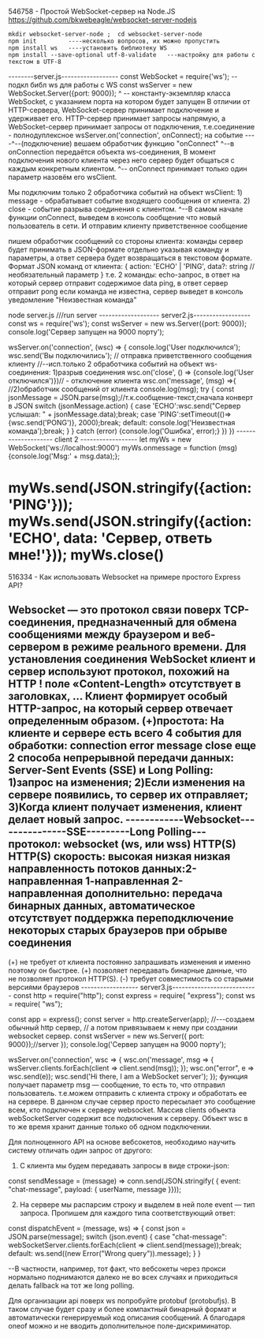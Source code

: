 546758 - Простой WebSocket-сервер на Node.JS
   https://github.com/bkwebeagle/websocket-server-nodejs

    mkdir websocket-server-node ;  cd websocket-server-node
    npm init         ----несколько вопросов, их можно пропустить
    npm install ws   ----установить библиотеку WS
    npm install --save-optional utf-8-validate   ---настройку для работы с текстом в UTF-8
  --------server.js------------------
    const WebSocket = require('ws');  --подкл библ ws для работы с WS
    const wsServer = new WebSocket.Server({port: 9000});
    ^ -- константу-экземпляр класса WebSocket, с указанием порта на котором будет запущен
В отличии от HTTP-сервера,
    WebSocket-сервер принимает подключение и удерживает его. 
HTTP-сервер принимает запросы напрямую, а
    WebSocket-сервер принимает запросы от подключения, т.е.соединение - полнодуплексное
  wsServer.on('connection', onConnect);
на событие ----^--(подключение) вешаем обработчик функцию "onConnect"
               ^--в onConnection передаётся объекта ws-соединения,
В момент подключения нового клиента через него сервер будет общаться с каждым конкретным клиентом.
^-- onConnect принимает только один параметр назовём его wsClient.

Мы подключим только 2 обработчика событий на объект wsClient:
	1) message - обрабатывает событие входящего сообщения от клиента.
	2) close - событие разрыва соединения с клиентом.
^--В самом начале функции onConnect,
выведем в консоль сообщение что новый пользователь в сети. 
И отправим клиенту приветственное сообщение

пишем обработчик сообщений со стороны клиента:
   команды сервер будет принимать в JSON-формате
   отдельно указывая команду и параметры, 
   а ответ сервера будет возвращаться в текстовом формате.
Формат JSON команд от клиента:
{
  action: 'ECHO' | 'PING',
  data?: string // необязательный параметр
}
т.е. 2 команды:
   echo-запрос, в ответ на который сервер отправит содержимое data
   ping,            в ответ сервер отправит pong
   если команда не известна, сервер выведет в консоль уведомление "Неизвестная команда"

  node server.js   ///run server
------------------- server2.js------------------
const ws = require('ws');
const wsServer = new ws.Server({port: 9000});
console.log('Сервер запущен на 9000 порту');

wsServer.on('connection', (wsc) => {
    console.log('User подключился');
    wsc.send('Вы подключились');    // отправка приветственного сообщения клиенту
    //--исп.только 2 обработчика событий на объект ws-соединения: 1)разрыв соединения
    wsc.on('close', () => {console.log('User отключился')})//      - отключение клиента
    wsc.on('message', (msg) =>{                     //2)обработчик сообщений от клиента
      console.log(msg);
      try {
        const jsonMessage = JSON.parse(msg);//т.к.сообщение-текст,сначала конверт в JSON
        switch (jsonMessage.action) {
            case 'ECHO':wsc.send("Сервер услышал: " + jsonMessage.data);break;
            case 'PING':setTimeout(()=>{wsc.send('PONG')}, 2000);break;
            default:    console.log('Неизвестная команда');break;
        }
      } catch (error) {console.log('Ошибка', error);}
    })
})
-------------------- client 2 ------------------
let myWs = new WebSocket('ws://localhost:9000')
myWs.onmessage = function (msg) {console.log('Msg:' + msg.data);};

myWs.send(JSON.stringify({action: 'PING'}));
myWs.send(JSON.stringify({action: 'ECHO', data: 'Сервер, ответь мне!'}));
myWs.close()
========================================================================
516334 - Как использовать Websocket на примере простого Express API?

Websocket — это протокол связи поверх TCP-соединения,
 предназначенный для обмена сообщениями между браузером и веб-сервером в режиме реального времени.
 Для установления соединения WebSocket клиент и сервер используют протокол,
            похожий на HTTP ! поле «Content-Length» отсутствует в заголовках, ...
 Клиент формирует особый HTTP-запрос, на который сервер отвечает определенным образом.
(+)простота: На клиенте и сервере есть всего 4 события для обработки:
    connection
    error
    message
    close
еще 2 способа непрерывной передачи данных:
Server-Sent Events (SSE) и Long Polling:
1)запрос на изменения;
2)Если изменения на сервере появились, то сервер их отправляет;
3)Когда клиент получает изменения, клиент делает новый запрос.
------------Websocket---------------SSE---------Long Polling---
протокол: 	websocket (ws, или wss) HTTP(S) 	HTTP(S)
скорость: 	высокая 	            низкая 	    низкая
направленность
потоков данных:2-направленная 	1-направленная 	2-направленная
дополнительно:
  передача бинарных данных,     автоматическое
  отсутствует поддержка         переподключение
  некоторых старых браузеров 	при обрыве соединения
-----------------------------------------------------------------
(+) не требует от клиента постоянно запрашивать изменения и именно поэтому он быстрее.
(+) позволяет передавать бинарные данные, что не позволяет протокол HTTP(S).
(-) требует совместимость со старыми версиями браузеров
------------------ server3.js---------------------------
const http = require("http");
const express = require( "express");
const ws = require( "ws");

const app = express();
const server = http.createServer(app);  //---создаем обычный http сервер,
                       // а потом привязываем к нему при создании websocket сервер.
const wsServer = new ws.Server({ port: 9000});//server });
console.log('Сервер запущен на 9000 порту');

wsServer.on('connection', wsc => {
    wsc.on('message', msg => {
        wsServer.clients.forEach(client => client.send(msg));
    });
    wsc.on("error", e => wsc.send(e));
    wsc.send('Hi there, I am a WebSocket server');
});
функция получает параметр msg — сообщение, то есть то, что отправил пользователь.
т.е.можем отправить с клиента строку и обработать ее на сервере.
В данном случае сервер просто пересылает это сообщение всем, кто подключен к серверу websocket.
Массив clients объекта webSocketServer содержит все подключения к серверу.
Объект wsc в то же время хранит данные только об одном подключении.


Для полноценного API на основе вебсокетов, необходимо научить систему отличать один запрос от другого:

1) С клиента мы будем передавать запросы в виде строки-json:

const sendMessage = (message) => conn.send(JSON.stringify(
  { event: "chat-message", payload: { userName, message }}));

2) На сервере мы распарсим строку и выделем в ней поле event — тип запроса.
  Пропишем для каждого типа соответствующий ответ:

const dispatchEvent = (message, ws) => {
   const json = JSON.parse(message);
   switch (json.event) {
       case "chat-message":
          webSocketServer.clients.forEach(client => client.send(message));break;
       default: ws.send((new Error("Wrong query")).message);
   }
}


--В частности, например, тот факт, что вебсокеты через прокси нормально поднимаются далеко не во всех случаях и приходиться делать fallback на тот же long polling.

  Для организации api поверх ws попробуйте protobuf (protobufjs).
  В таком случае будет сразу и более компактный бинарный формат
   и автоматически генерируемый код описания сообщений.
    А благодаря oneof можно и не вводить дополнительное поле-дискриминатор.

